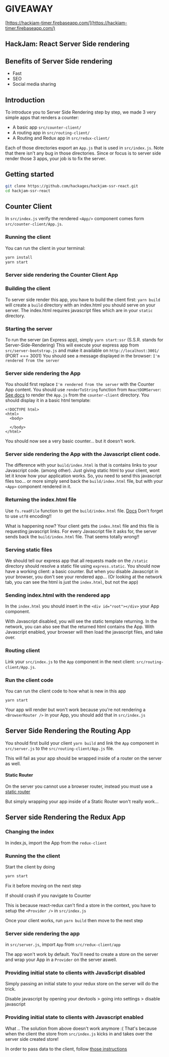 # GIVEAWAY
[https://hackjam-timer.firebaseapp.com/](https://hackjam-timer.firebaseapp.com/)

## HackJam: React Server Side rendering

## Benefits of Server Side rendering

- Fast
- SEO
- Social media sharing

## Introduction

To introduce you to Server Side Rendering step by step, we made 3 very simple apps that renders a counter:
- A basic app `src/counter-client/`
- A routing app in `src/routing-client/`
- A Routing and Redux app in `src/redux-client/`

Each of those directories export an `App.js` that is used in `src/index.js`.
Note that there isn't any bug in those directories. Since or focus is to server side render those 3 apps,
your job is to fix the server.

## Getting started

```Bash
git clone https://github.com/hackages/hackjam-ssr-react.git
cd hackjam-ssr-react
```

## Counter Client

In `src/index.js` verify the rendered `<App/>` component comes form `src/counter-client/App.js`.

### Running the client

You can run the client in your terminal:
```Bash
yarn install
yarn start
```

### Server side rendering the Counter Client App

### Building the client

To server side render this app, you have to build the client first:
`yarn build` will create a `build` directory with an index.html you should serve on your server.
The index.html requires javascript files which are in your `static` directory.

### Starting the server

To run the server (an Express app), simply
`yarn start:ssr` (S.S.R. stands for Server-Side-Rendering)
This will execute your express app from `src/server-bootstrap.js`
and make it available on `http://localhost:3001/` (PORT === 3001)
You should see a message displayed in the browser: `I'm rendered from the server`

### Server side rendering the App

You should first replace `I'm rendered from the server` with the Counter App content.
You should use `renderToString` function from `ReactDOMServer`: [See docs](https://reactjs.org/docs/react-dom-server.html)
to render the `App.js` from the `counter-client` directory.
You should display it in a basic html template:
```
<!DOCTYPE html>
<html>
  <body>

  </body>
</html>
```

You should now see a very basic counter... but it doesn't work.

### Server side rendering the App with the Javascript client code.

The difference with your `build/index.html` is that is contains links to your Javascript code. (among other).
Just giving static html to your client, wont let it know how your application works.
So, you need to send this javascript files too...
or more simply send back the `build/index.html` file, but with your `<App>` component rendered in it.

### Returning the index.html file

Use `fs.readFile` function to get the `build/index.html` file. [Docs](https://nodejs.org/api/fs.html#fs_fs_readfile_path_options_callback)
Don't forget to use `utf8` encoding!!

What is happening now?
Your client gets the `index.html` file and this file is requesting javascript links.
For every Javascript file it asks for, the server sends back the `build/index.html` file.
That seems totally wrong!!

### Serving static files

We should tell our express app that all requests made on the `/static` directory should resolve a static file using `express.static`.
You should now have a working client: a basic counter.
But when you disable Javascript in your browser, you don't see your rendered app...
(Or looking at the network tab, you can see the html is just the `index.html`, but not the app)

### Sending index.html with the rendered app

In the `index.html` you should insert in the `<div id="root"></div>` your App component.

With Javascript disabled, you will see the static template returning.
In the network, you can also see that the returned html contains the App.
With Javascript enabled, your browser will then load the javascript files, and take over.

### Routing client

Link your `src/index.js` to the `App` component in the next client: `src/routing-client/App.js`.

### Run the client code

You can run the client code to how what is new in this app
```
yarn start
```

Your app will render but won't work because you're not rendering a `<BrowserRouter />` in your App, you should add that in `src/index.js`

## Server Side Rendering the Routing App

You should first build your client `yarn build` and link the `App` component in `src/server.js` to the `src/routing-client/App.js` file.

This will fail as your app should be wrapped inside of a router on the server as well.

#### Static Router

On the server you cannot use a browser router, instead you must use a [static router](https://reacttraining.com/react-router/web/example/static-router)

But simply wrapping your app inside of a Static Router won't really work...

## Server side Rendering the Redux App

### Changing the index
In index.js, import the App from the `redux-client`

### Running the the client

Start the client by doing
```Bash
yarn start
```
Fix it before moving on the next step

If should crash if you navigate to Counter

This is because react-redux can't find a store in the context, you have to setup the `<Provider />` in `src/index.js`

Once your client works, run `yarn build` then move to the next step

### Server side rendering the app

in `src/server.js`, import `App` from `src/redux-client/app`

The app won't work by default. You'll need to create a store on the server and wrap your App in a `Provider` on the server aswell.

### Providing initial state to clients with JavaScript disabled

Simply passing an initial state to your redux store on the server will do the trick.

Disable javascript by opening your devtools > going into settings > disable javascript

### Providing initial state to clients with Javascript enabled

What .. The solution from above doesn't work anymore :(
That's because when the client <Rehydrates /> the store from `src/index.js` kicks in and takes over the server side created store!

In order to pass data to the client, follow [those instructions](https://redux.js.org/docs/recipes/ServerRendering.html)
